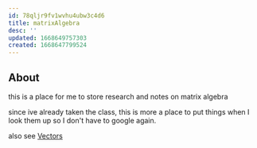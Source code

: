 ```yaml
---
id: 78qljr9fv1wvhu4ubw3c4d6
title: matrixAlgebra
desc: ''
updated: 1668649757303
created: 1668647799524
---
```


## About
this is a place for me to store research 
and notes on matrix algebra 

since ive already taken the class, this is more a place to put things when I look them up so I don't have to google again.

also see [Vectors](Vectors.md)
